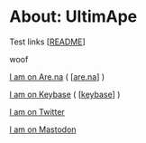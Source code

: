 # About: UltimApe

Test links [[README]]

woof

[I am on Are.na](https://www.are.na/ultimape/woof) ( [[are.na]] )

[I am on Keybase](https://keybase.pub/ultimape/woof/woof) ( [[keybase]] )

[I am on Twitter](https://twitter.com/ultimape/)

[I am on Mastodon](https://mastodon.social/@ultimape)

[//begin]: # "Autogenerated link references for markdown compatibility"
[README]: ../../../README.md "Garden"
[are.na]: ../../websites/are.na.md "About: Are.na"
[keybase]: ../../websites/keybase.md "About: Keybase"
[//end]: # "Autogenerated link references"
